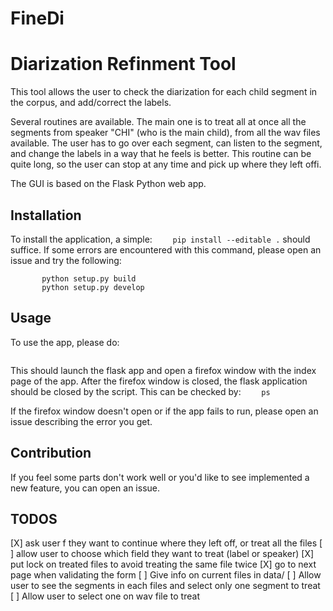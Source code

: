 # FineDi
Diarization Refinment Tool
==========================

This tool allows the user to check the diarization for each child segment in the corpus, and add/correct the labels.

Several routines are available. The main one is to treat all at once all the segments from speaker "CHI" (who is the main child), from all the wav files available. 
The user has to go over each segment, can listen to the segment, and change the labels in a way that he feels is better.
This routine can be quite long, so the user can stop at any time and pick up where they left offi.

The GUI is based on the Flask Python web app.

Installation
------------
To install the application, a simple:
```    pip install --editable .```
should suffice.
If some errors are encountered with this command, please open an issue and try the following:
```    pip install flask
       python setup.py build
       python setup.py develop
```

Usage
-----
To use the app, please do:
```    sh launch_app.sh
```
This should launch the flask app and open a firefox window with the index page of the app.
After the firefox window is closed, the flask application should be closed by the script. 
This can be checked by:
```    ps```

If the firefox window doesn't open or if the app fails to run, please open an issue describing
the error you get.

Contribution
------------
If you feel some parts don't work well or you'd like to see implemented a new feature,
you can open an issue.


## TODOS
[X] ask user f they want to continue where they left off, or treat all the files
[ ] allow user to choose which field they want to treat (label or speaker)
[X] put lock on treated files to avoid treating the same file twice
[X] go to next page when validating the form
[ ] Give info on current files in data/
[ ] Allow user to see the segments in each files and select only one segment to treat
[ ] Allow user to select one on wav file to treat
